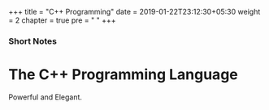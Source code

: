 +++
title = "C++ Programming"
date = 2019-01-22T23:12:30+05:30
weight = 2
chapter = true
pre = "<i class='devicon-cplusplus-plain'></i> "
+++

### Short Notes

# The C++ Programming Language

Powerful and Elegant.

 